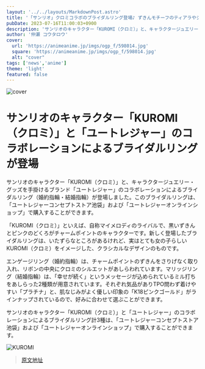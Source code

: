 ```yaml
---
layout: '../../layouts/MarkdownPost.astro'
title: '「サンリオ」クロミコラボのブライダルリング登場♪ ずきんモチーフのティアラやシルエットをデザイン'
pubDate: 2023-07-16T11:00:03+0900
description: 'サンリオのキャラクター「KUROMI（クロミ）」と、キャラクタージュエリー・グッズを手掛けるブランド「ユートレジャー」のコラボレーションによるブライダルリング（婚約指輪・結婚指輪）が登場した。'
author: '仲瀬 コウタロウ'
cover:
  url: 'https://animeanime.jp/imgs/ogp_f/598014.jpg'
  square: 'https://animeanime.jp/imgs/ogp_f/598014.jpg'
  alt: "cover"
tags: ['news','anime']
theme: 'light'
featured: false
---
```


![cover](https://animeanime.jp/imgs/ogp_f/598014.jpg)

# サンリオのキャラクター「KUROMI（クロミ）」と「ユートレジャー」のコラボレーションによるブライダルリングが登場

サンリオのキャラクター「KUROMI（クロミ）」と、キャラクタージュエリー・グッズを手掛けるブランド「ユートレジャー」のコラボレーションによるブライダルリング（婚約指輪・結婚指輪）が登場しました。このブライダルリングは、「ユートレジャーコンセプトストア池袋」および「ユートレジャーオンラインショップ」で購入することができます。

「KUROMI（クロミ）」といえば、自称マイメロディのライバルで、黒いずきんとピンクのどくろがチャームポイントのキャラクターです。新しく登場したブライダルリングは、いたずらなところがあるけれど、実はとても女の子らしいKUROMI（クロミ）をイメージした、クラシカルなデザインのものです。

エンゲージリング（婚約指輪）は、チャームポイントのずきんをさりげなく取り入れ、リボンの中央にクロミのシルエットがあしらわれています。マリッジリング（結婚指輪）は、「幸せが続く」というメッセージが込められているミル打ちをあしらった2種類が用意されています。それぞれ気品がありTPO問わず着けやすい「プラチナ」と、肌なじみがよく優しい印象の「K18ピンクゴールド」がラインナップされているので、好みに合わせて選ぶことができます。

サンリオのキャラクター「KUROMI（クロミ）」と「ユートレジャー」のコラボレーションによるブライダルリング計3種は、「ユートレジャーコンセプトストア池袋」および「ユートレジャーオンラインショップ」で購入することができます。

![KUROMI](imgs/kuromi.jpg)

>[原文地址](https://animeanime.jp/article/2023/07/16/78640.html)  